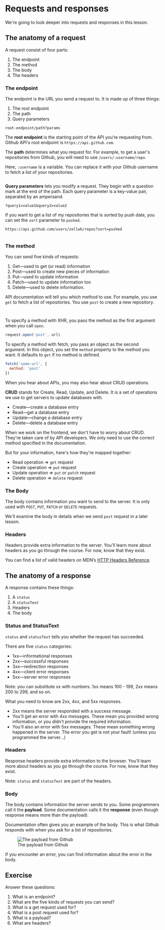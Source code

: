 # Requests and responses

We're going to look deeper into requests and responses in this lesson.

## The anatomy of a request

A request consist of four parts:

1. The endpoint
2. The method
3. The body
4. The headers

### The endpoint

The endpoint is the URL you send a request to. It is made up of three things:

1. The root endpoint
2. The path
3. Query parameters

```
root-endpoint/path?params
```

The **root endpoint** is the starting point of the API you’re requesting from. Github API's root endpoint is `https://api.github.com`.

The **path** determines what you request for. For example, to get a user's repositories from Github, you will need to use `/users/:username/repo`.

Here, `:username` is a variable. You can replace it with your Github username to fetch a list of your repositories.

<figure>
  <img src="../../images/ajax/req-res/github-list-repos.png" alt="">
  <figcaption></figcaption>
</figure>

**Query parameters** lets you modify a request. They begin with a question mark at the end of the path. Each query parameter is a key-value pair, separated by an ampersand.

```
?query1=value1&query2=value2
```

If you want to get a list of my repositories that is sorted by push date, you can set the `sort` parameter to `pushed`.

```
https://api.github.com/users/zellwk/repos?sort=pushed
```

<figure>
  <img src="../../images/ajax/req-res/github-list-repos-params.png" alt="">
  <figcaption></figcaption>
</figure>

### The method

You can send five kinds of requests:

1. Get—used to get (or read) information
2. Post—used to create new pieces of information
3. Put—used to update information
4. Patch—used to update information too
5. Delete—used to delete information.

API documentation will tell you which method to use. For example, you use `get` to fetch a list of repositories. You use `post` to create a new repository.

<figure>
  <img src="../../images/ajax/req-res/github-list-repos.png" alt="">
  <figcaption></figcaption>
</figure>

<figure>
  <img src="../../images/ajax/req-res/github-create-repo.png" alt="">
  <figcaption></figcaption>
</figure>

To specify a method with XHR, you pass the method as the first argument when you call `open`.

```js
request.open('post', url)
```

To specify a method with fetch, you pass an object as the second argument. In this object, you set the `method` property to the method you want. It defaults to `get` if no method is defined.

```js
fetch('some-url', {
  method: 'post'
})
```

When you hear about APIs, you may also hear about CRUD operations.

**CRUD** stands for Create, Read, Update, and Delete. It is a set of operations we use to get servers to update databases with.

- Create—create a database entry
- Read—get a database entry
- Update—change a database entry
- Delete—delete a database entry

When we work on the frontend, we don't have to worry about CRUD. They're taken care of by API developers. We only need to use the correct method specified in the documentation.

But for your information, here's how they're mapped together:

- Read operation => `get` request
- Create operation => `put` request
- Update operation => `put` or `patch` request
- Delete operation => `delete` request

### The Body

The body contains information you want to send to the server. It is only used with `POST`, `PUT`, `PATCH` or `DELETE` requests.

We'll examine the body in details when we send `post` request in a later lesson.

### Headers

Headers provide extra information to the server. You'll learn more about headers as you go through the course. For now, know that they exist.

You can find a list of valid headers on MDN’s [HTTP Headers Reference](https://developer.mozilla.org/en-US/docs/Web/HTTP/Headers).

## The anatomy of a response

A response contains these things:

1. A `status`
2. A `statusText`
3. Headers
4. The body

### Status and StatusText

`status` and `statusText` tells you whether the request has succeeded.

There are five `status` categories:

- 1xx—informational responses
- 2xx—successful responses
- 3xx—redirection responses
- 4xx—client error responses
- 5xx—server error responses

Note: you can substitute xx with numbers. 1xx means 100 - 199, 2xx means 200 to 299, and so on.

What you need to know are 2xx, 4xx, and 5xx responses.

- 2xx means the server responded with a success message.
- You'll get an error with 4xx messages. These mean you provided wrong information, or you didn't provide the required information.
- You'll also an error with 5xx messages. These mean something wrong happened in the server. The error you get is not your fault! (unless you programmed the server...)

### Headers

Response headers provide extra information to the browser. You'll learn more about headers as you go through the course. For now, know that they exist.

Note: `status` and `statusText` are part of the headers.

### Body

The body contains information the server sends to you. Some programmers call it the **payload**. Some documentation calls it the **response** (even though response means more than the payload).

Documentation often gives you an example of the body. This is what Github responds with when you ask for a list of repositories.

<figure>
  <img src="../../images/ajax/req-res/github-response.png" alt="The payload from Github">
  <figcaption>The payload from Github</figcaption>
</figure>

If you encounter an error, you can find information about the error in the body.

## Exercise

Answer these questions:

1. What is an endpoint?
2. What are the five kinds of requests you can send?
3. What is a get request used for?
4. What is a post request used for?
5. What is a payload?
6. What are headers?
